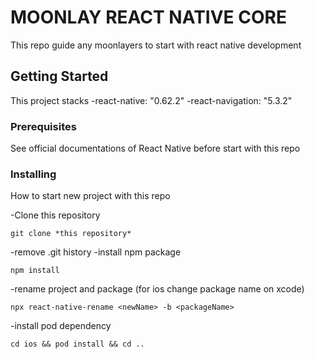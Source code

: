 # MOONLAY REACT NATIVE CORE

This repo guide any moonlayers to start with react native development

## Getting Started

This project stacks
-react-native: "0.62.2"
-react-navigation: "5.3.2"

### Prerequisites

See official documentations of React Native before start with this repo

### Installing

How to start new project with this repo

-Clone this repository
```
git clone *this repository*
```

-remove .git history
-install npm package
```
npm install
```

-rename project and package (for ios change package name on xcode)
```
npx react-native-rename <newName> -b <packageName>
```

-install pod dependency
```
cd ios && pod install && cd ..
```
